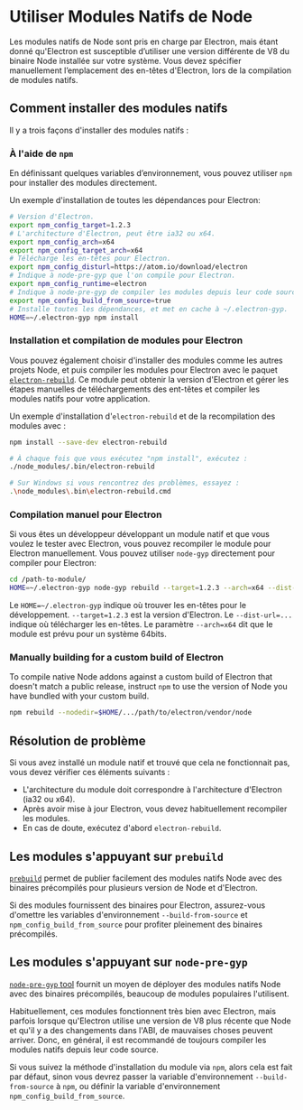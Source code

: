 # Utiliser Modules Natifs de Node

Les modules natifs de Node sont pris en charge par Electron, mais étant donné qu'Electron est susceptible d’utiliser une version différente de V8 du binaire Node installée sur votre système. Vous devez spécifier manuellement l’emplacement des en-têtes d'Electron, lors de la compilation de modules natifs.

## Comment installer des modules natifs

Il y a trois façons d'installer des modules natifs :

### À l'aide de `npm`

En définissant quelques variables d’environnement, vous pouvez utiliser `npm` pour installer des modules directement.

Un exemple d'installation de toutes les dépendances pour Electron:

```sh
# Version d'Electron.
export npm_config_target=1.2.3
# L'architecture d'Electron, peut être ia32 ou x64.
export npm_config_arch=x64
export npm_config_target_arch=x64
# Télécharge les en-têtes pour Electron.
export npm_config_disturl=https://atom.io/download/electron
# Indique à node-pre-gyp que l'on compile pour Electron.
export npm_config_runtime=electron
# Indique à node-pre-gyp de compiler les modules depuis leur code source.
export npm_config_build_from_source=true
# Installe toutes les dépendances, et met en cache à ~/.electron-gyp.
HOME=~/.electron-gyp npm install
```

### Installation et compilation de modules pour Electron

Vous pouvez également choisir d'installer des modules comme les autres projets Node, et puis compiler les modules pour Electron avec le paquet [`electron-rebuild`](https://github.com/paulcbetts/electron-rebuild). Ce module peut obtenir la version d'Electron et gérer les étapes manuelles de téléchargements des ent-têtes et compiler les modules natifs pour votre application.

Un exemple d'installation d'`electron-rebuild` et de la recompilation des modules avec :

```sh
npm install --save-dev electron-rebuild

# À chaque fois que vous exécutez "npm install", exécutez :
./node_modules/.bin/electron-rebuild

# Sur Windows si vous rencontrez des problèmes, essayez :
.\node_modules\.bin\electron-rebuild.cmd
```

### Compilation manuel pour Electron

Si vous êtes un développeur développant un module natif et que vous voulez le tester avec Electron, vous pouvez recompiler le module pour Electron manuellement. Vous pouvez utiliser `node-gyp` directement pour compiler pour Electron:

```sh
cd /path-to-module/
HOME=~/.electron-gyp node-gyp rebuild --target=1.2.3 --arch=x64 --dist-url=https://atom.io/download/electron
```

Le `HOME=~/.electron-gyp` indique où trouver les en-têtes pour le développement. `--target=1.2.3` est la version d'Electron. Le `--dist-url=...` indique où télécharger les en-têtes. Le paramètre `--arch=x64` dit que le module est prévu pour un système 64bits.

### Manually building for a custom build of Electron

To compile native Node addons against a custom build of Electron that doesn't match a public release, instruct `npm` to use the version of Node you have bundled with your custom build.

```sh
npm rebuild --nodedir=$HOME/.../path/to/electron/vendor/node
```

## Résolution de problème

Si vous avez installé un module natif et trouvé que cela ne fonctionnait pas, vous devez vérifier ces éléments suivants :

* L'architecture du module doit correspondre à l'architecture d'Electron (ia32 ou x64).
* Après avoir mise à jour Electron, vous devez habituellement recompiler les modules.
* En cas de doute, exécutez d'abord `electron-rebuild`.

## Les modules s'appuyant sur `prebuild`

[`prebuild`](https://github.com/mafintosh/prebuild) permet de publier facilement des modules natifs Node avec des binaires précompilés pour plusieurs version de Node et d'Electron.

Si des modules fournissent des binaires pour Electron, assurez-vous d'omettre les variables d'environnement `--build-from-source` et `npm_config_build_from_source` pour profiter pleinement des binaires précompilés.

## Les modules s'appuyant sur `node-pre-gyp`

[`node-pre-gyp` tool](https://github.com/mapbox/node-pre-gyp) fournit un moyen de déployer des modules natifs Node avec des binaires précompilés, beaucoup de modules populaires l'utilisent.

Habituellement, ces modules fonctionnent très bien avec Electron, mais parfois lorsque qu'Electron utilise une version de V8 plus récente que Node et qu'il y a des changements dans l'ABI, de mauvaises choses peuvent arriver. Donc, en général, il est recommandé de toujours compiler les modules natifs depuis leur code source.

Si vous suivez la méthode d'installation du module via `npm`, alors cela est fait par défaut, sinon vous devrez passer la variable d'environnement `--build-from-source` à `npm`, ou définir la variable d'environnement `npm_config_build_from_source`.